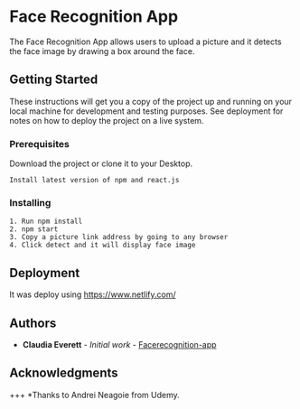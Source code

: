 # Face Recognition App

The Face Recognition App allows users to upload a picture and it detects the face image by drawing a box around the face.

## Getting Started

These instructions will get you a copy of the project up and running on your local machine for development and testing purposes. See deployment for notes on how to deploy the project on a live system.

### Prerequisites

Download the project or clone it to your Desktop. 
```
Install latest version of npm and react.js
```

### Installing

```
1. Run npm install
2. npm start
3. Copy a picture link address by going to any browser
4. Click detect and it will display face image
```

## Deployment

It was deploy using https://www.netlify.com/

## Authors

* **Claudia Everett** - *Initial work* - [Facerecognition-app](https://github.com/claudiabringaseverett/facerecognition-app)

## Acknowledgments
+++
*Thanks to Andrei Neagoie from Udemy.

